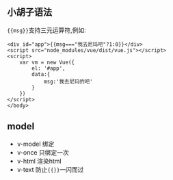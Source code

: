 ## 小胡子语法
`{{msg}}`支持三元运算符,例如:
```
<div id="app">{{msg==="我去尼玛吧"?1:0}}</div>
<script src="node_modules/vue/dist/vue.js"></script>
<script>
    var vm = new Vue({
        el: '#app',
        data:{
            msg:'我去尼玛的吧'
        }
    })
</script>
</body>
```
## model 
- v-model 绑定
- v-once 只绑定一次
- v-html 渲染html
- v-text 防止`{{}}`一闪而过